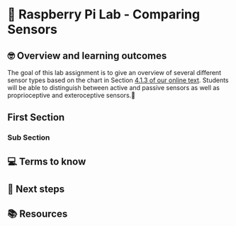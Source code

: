 # :robot: Raspberry Pi Lab - Comparing Sensors

## 🤓 Overview and learning outcomes 

The goal of this lab assignment is to give an overview of several different sensor types based on the chart in Section [4.1.3 of our online text](file:///D:/Documents/R/Robotics_Engineering_Book/_book/mechanical-design.html#sensors).  Students will be able to distinguish between active and passive sensors as well as proprioceptive and exteroceptive sensors.🚀

## First Section

### Sub Section

## 💻 Terms to know

## 📝 Next steps

## 📚  Resources 
